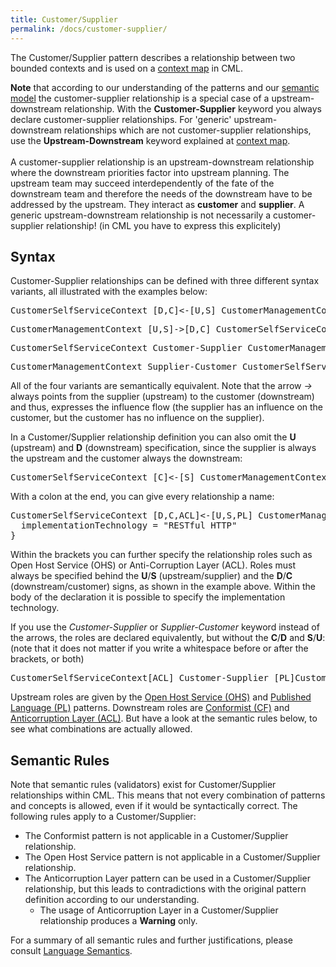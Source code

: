 ```yaml
---
title: Customer/Supplier
permalink: /docs/customer-supplier/
---
```


The Customer/Supplier pattern describes a relationship between two bounded contexts and is used on a [context map](/docs/context-map/) in CML.

<div class="alert alert-custom">
<strong>Note</strong> that according to our understanding of the patterns and our <a href="/docs/language-model/" class="alert-link">semantic model</a>
the customer-supplier relationship is a special case of a upstream-downstream relationship. With the <strong>Customer-Supplier</strong> 
keyword you always declare customer-supplier relationships. For 'generic' upstream-downstream relationships which are not 
customer-supplier relationships, use the <strong>Upstream-Downstream</strong> keyword explained at <a href="/docs/context-map/" 
class="alert-link">context map</a>.
<br/><br/>
A customer-supplier relationship is an upstream-downstream relationship where the downstream priorities factor
into upstream planning. The upstream team may succeed interdependently of the fate of the downstream team and therefore the needs of
the downstream have to be addressed by the upstream. They interact as <strong>customer</strong> and <strong>supplier</strong>.
A generic upstream-downstream relationship is not necessarily a customer-supplier relationship! (in CML you have to express this
explicitely)
</div>

## Syntax
Customer-Supplier relationships can be defined with three different syntax variants, all illustrated with the examples below:

<div class="highlight"><pre><span></span>CustomerSelfServiceContext [<span class="k">D</span>,<span class="k">C</span>]&lt;-[<span class="k">U</span>,<span class="k">S</span>] CustomerManagementContext
</pre></div>

<div class="highlight"><pre><span></span>CustomerManagementContext [<span class="k">U</span>,<span class="k">S</span>]-&gt;[<span class="k">D</span>,<span class="k">C</span>] CustomerSelfServiceContext
</pre></div>

<div class="highlight"><pre><span></span>CustomerSelfServiceContext <span class="k">Customer-Supplier</span> CustomerManagementContext
</pre></div>

<div class="highlight"><pre><span></span>CustomerManagementContext <span class="k">Supplier-Customer</span> CustomerSelfServiceContext
</pre></div>

All of the four variants are semantically equivalent. Note that the arrow _-&gt;_ always points from the supplier (upstream) to the customer (downstream) 
and thus, expresses the influence flow (the supplier has an influence on the customer, but the customer has no influence on the supplier).

In a Customer/Supplier relationship definition you can also omit the **U** (upstream) and **D** (downstream) specification, since the supplier is always the
upstream and the customer always the downstream:

<div class="highlight"><pre><span></span>CustomerSelfServiceContext [<span class="k">C</span>]&lt;-[<span class="k">S</span>] CustomerManagementContext
</pre></div>

With a colon at the end, you can give every relationship a name:
<div class="highlight"><pre><span></span>CustomerSelfServiceContext [<span class="k">D</span>,<span class="k">C</span>,<span class="k">ACL</span>]&lt;-[<span class="k">U</span>,<span class="k">S</span>,<span class="k">PL</span>] CustomerManagementContext : Customer_Frontend_Backend_Relationship { <span class="c">// Relationship name is optional</span>
  <span class="k">implementationTechnology</span> = <span class="s">&quot;RESTful HTTP&quot;</span>
}
</pre></div>

Within the brackets you can further specify the relationship roles such as Open Host Service (OHS) or Anti-Corruption Layer (ACL).
Roles must always be specified behind the **U**/**S** (upstream/supplier) and the **D**/**C** (downstream/customer) signs, as shown in the example above. 
Within the body of the declaration it is possible to specify the implementation technology.

If you use the _Customer-Supplier_ or _Supplier-Customer_ keyword instead of the arrows, the roles are declared equivalently, but without the **C**/**D** and **S**/**U**:
(note that it does not matter if you write a whitespace before or after the brackets, or both)

<div class="highlight"><pre><span></span>CustomerSelfServiceContext[<span class="k">ACL</span>] <span class="k">Customer-Supplier</span> [<span class="k">PL</span>]CustomerManagementContext
</pre></div>

Upstream roles are given by the [Open Host Service (OHS)](/docs/open-host-service/) and [Published Language (PL)](/docs/published-language/) patterns. 
Downstream roles are [Conformist (CF)](/docs/conformist/) and [Anticorruption Layer (ACL)](/docs/anticorruption-layer/). 
But have a look at the semantic rules below, to see what combinations are actually allowed.

## Semantic Rules
Note that semantic rules (validators) exist for Customer/Supplier relationships within CML. This means that not every combination of patterns and concepts is allowed, even if it would be syntactically correct.
The following rules apply to a Customer/Supplier:

* The Conformist pattern is not applicable in a Customer/Supplier relationship.
* The Open Host Service pattern is not applicable in a Customer/Supplier relationship.
* The Anticorruption Layer pattern can be used in a Customer/Supplier relationship, but this leads to contradictions with the original pattern definition according to our understanding.
  * The usage of Anticorruption Layer in a Customer/Supplier relationship produces a **Warning** only.
 
For a summary of all semantic rules and further justifications, please consult [Language Semantics](/docs/language-model/).
